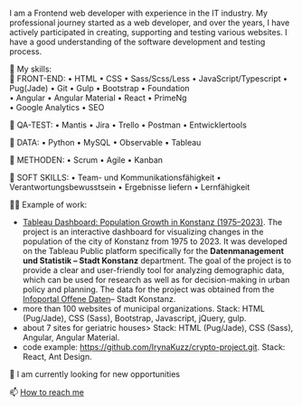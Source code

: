 I am a Frontend web developer with experience in the IT industry. My professional journey started as a web developer, and over the years, I have actively participated in creating, supporting and testing various websites. I have a good understanding of the software development and testing process.

🤔 My skills:  
💬 FRONT-END: • HTML • CSS • Sass/Scss/Less • JavaScript/Typescript • Pug(Jade) • Git • Gulp • Bootstrap • Foundation  
• Angular • Angular Material • React • PrimeNg  
• Google Analytics • SEO

💬 QA-TEST: • Mantis • Jira • Trello • Postman • Entwicklertools  

💬 DATA: • Python • MySQL • Observable • Tableau  

💬 METHODEN: • Scrum • Agile • Kanban  

💬 SOFT SKILLS: • Team- und Kommunikationsfähigkeit • Verantwortungsbewusstsein • Ergebnisse liefern • Lernfähigkeit  

👩‍💻 Example of work:
- <a href="https://public.tableau.com/app/profile/offene.daten.stadt.konstanz/vizzes" alt="Tableau Dashboard: Population Trends in Konstanz (1975–2023)">Tableau Dashboard: Population Growth in Konstanz (1975–2023)</a>.
  The project is an interactive dashboard for visualizing changes in the population of the city of Konstanz from 1975 to 2023. It was developed on the Tableau Public platform specifically for the <b>Datenmanagement und Statistik – Stadt Konstanz</b> department. The goal of the project is to provide a clear and user-friendly tool for analyzing demographic data, which can be used for research as well as for decision-making in urban policy and planning. The data for the project was obtained from the <a href="https://offenedaten-konstanz.de/search/taxonomy/term/42/field_tags/Bev%C3%B6lkerung-42">Infoportal Offene Daten</a>– Stadt Konstanz.
- more than 100 websites of municipal organizations.
  Stack: HTML (Pug/Jade), CSS (Sass), Bootstrap, Javascript, jQuery, gulp.
- about 7 sites for geriatric houses>
  Stack: HTML (Pug/Jade), CSS (Sass), Angular, Angular Material.
- code example: https://github.com/IrynaKuzz/crypto-project.git.
  Stack: React, Ant Design.

📌 I am currently looking for new opportunities

📫 <a href="mailto: iryna.kuz.job@gmail.com"> How to reach me </a>
